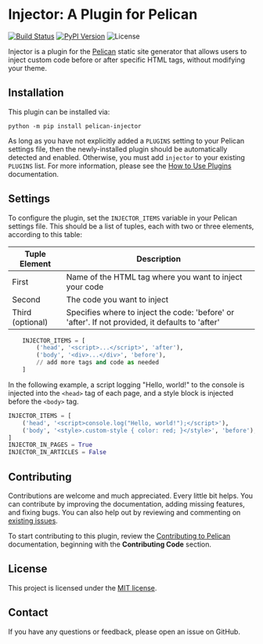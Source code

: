 # Injector: A Plugin for Pelican

[![Build Status](https://img.shields.io/github/actions/workflow/status/pelican-plugins/yaml-metadata/main.yml?branch=main)](https://github.com/pelican-plugins/yaml-metadata/actions)
[![PyPI Version](https://img.shields.io/pypi/v/pelican-yaml-metadata)](https://pypi.org/project/pelican-yaml-metadata/)
![License](https://img.shields.io/pypi/l/pelican-yaml-metadata?color=blue)

Injector is a plugin for the [Pelican](https://github.com/getpelican/pelican) static site generator that allows users to inject custom code before or after specific HTML tags, without modifying your theme.

## Installation

This plugin can be installed via:

    python -m pip install pelican-injector

As long as you have not explicitly added a `PLUGINS` setting to your Pelican settings file, then the newly-installed plugin should be automatically detected and enabled. Otherwise, you must add `injector` to your existing `PLUGINS` list. For more information, please see the [How to Use Plugins](https://docs.getpelican.com/en/latest/plugins.html#how-to-use-plugins) documentation.

## Settings

To configure the plugin, set the `INJECTOR_ITEMS` variable in your
Pelican settings file. This should be a list of tuples, each with two
or three elements, according to this table:

| Tuple Element | Description |
| ------ | ----------- |
| First | Name of the HTML tag where you want to inject your code |
| Second | The code you want to inject |
| Third (optional) | Specifies where to inject the code: 'before' or 'after'. If not provided, it defaults to 'after' |

```python
    INJECTOR_ITEMS = [
        ('head', '<script>...</script>', 'after'),
        ('body', '<div>...</div>', 'before'),
        // add more tags and code as needed
    ]
```

In the following example, a script logging "Hello, world!" to the console is
injected into the `<head>` tag of each page, and a style block is injected
before the `<body>` tag.

```python
INJECTOR_ITEMS = [
    ('head', '<script>console.log("Hello, world!");</script>'),
    ('body', '<style>.custom-style { color: red; }</style>', 'before'),
]
INJECTOR_IN_PAGES = True
INJECTOR_IN_ARTICLES = False
```

## Contributing

Contributions are welcome and much appreciated. Every little bit helps. You can contribute by improving the documentation, adding missing features, and fixing bugs. You can also help out by reviewing and commenting on [existing issues][].

To start contributing to this plugin, review the [Contributing to Pelican][] documentation, beginning with the **Contributing Code** section.

[existing issues]: https://github.com/pelican-plugins/injector/issues
[Contributing to Pelican]: https://docs.getpelican.com/en/latest/contribute.html

## License

This project is licensed under the [MIT license](https://opensource.org/licenses/MIT).

## Contact

If you have any questions or feedback, please open an issue on GitHub.
